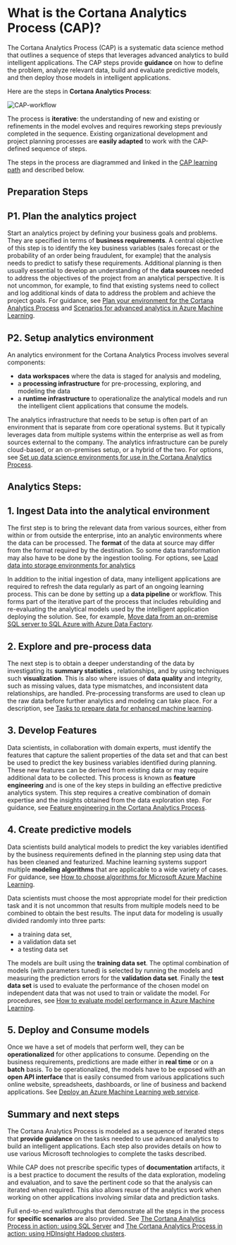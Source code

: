 <properties 
	pageTitle="What is the Cortana Analytics Process?  | Microsoft Azure" 
	description="The Cortana Analytics Process is a systematic data science method for building intelligent applications that leverage advanced analytics." 
	services="machine-learning" 
	documentationCenter="" 
	authors="bradsev"
	manager="paulettm" 
	editor="cgronlun" />

<tags 
	ms.service="machine-learning" 
	ms.workload="data-services" 
	ms.tgt_pltfrm="na" 
	ms.devlang="na" 
	ms.topic="article" 
	ms.date="10/29/2015" 
	ms.author="bradsev;gopitk" /> 


# What is the Cortana Analytics Process (CAP)?

The Cortana Analytics Process (CAP) is a systematic data science method that outlines a sequence of steps that leverages advanced analytics to build intelligent applications. The CAP steps provide **guidance** on how to define the problem, analyze relevant data, build  and evaluate predictive models, and then deploy those models in intelligent applications. 

Here are the steps in **Cortana Analytics Process**:  

![CAP-workflow](./media/machine-learning-data-science-the-cortana-analytics-process/CAP-workflow.png)

The process is **iterative**: the understanding of new and existing or refinements in the model evolves and requires reworking steps previously completed in the sequence. Existing organizational development and project planning processes are **easily adapted** to work with the CAP-defined sequence of steps. 

The steps in the process are diagrammed and linked in the [CAP learning path](cortana-analytics-process.md) and described below.  

## Preparation Steps 

## P1. Plan the analytics project 

Start an analytics project by defining your business goals and problems. They are specified in terms of **business requirements**. A central objective of this step is to identify the key business variables (sales forecast or the probability of an order being fraudulent, for example) that the analysis needs to predict to satisfy these requirements. Additional planning is then usually essential to develop an understanding of the **data sources** needed to address the objectives of the project from an analytical perspective. It is not uncommon, for example, to find that existing systems need to collect and log additional kinds of data to address the problem and achieve the project goals. For guidance, see [Plan your environment for the Cortana Analytics Process](machine-learning-data-science-plan-your-environment.md) and [Scenarios for advanced analytics in Azure Machine Learning](machine-learning-data-science-plan-sample-scenarios.md).  

## P2. Setup analytics environment 

An analytics environment for the Cortana Analytics Process involves several components: 

- **data workspaces** where the data is staged for analysis and modeling, 
- a **processing infrastructure** for pre-processing, exploring, and modeling the data
- a **runtime infrastructure** to operationalize the analytical models and run the intelligent client applications that consume the models.  

The analytics infrastructure that needs to be setup is often part of an environment that is separate from core operational systems. But it typically leverages data from multiple systems within the enterprise as well as from sources external to the company. The analytics infrastructure can be purely cloud-based, or an on-premises setup, or a hybrid of the two. For options, see [Set up data science environments for use in the Cortana Analytics Process](machine-learning-data-science-environment-setup.md).

## Analytics Steps:  

## 1. Ingest Data into the analytical environment 

The first step is to bring the relevant data from various sources, either from within or from outside the enterprise, into an analytic environments where the data can be processed. The **format** of the data at source may differ from the format required by the destination. So some data transformation may also have to be done by the ingestion tooling. For options, see [Load data into storage environments for analytics](machine-learning-data-science-ingest-data.md)

In addition to the initial ingestion of data, many  intelligent applications are required to refresh the data regularly as part of an ongoing learning process. This can be done by setting up a **data pipeline** or workflow. This forms part of the iterative part of the process that includes rebuilding and re-evaluating the analytical models used by the intelligent application deploying the solution. See, for example, [Move data from an on-premise SQL server to SQL Azure with Azure Data Factory](machine-learning-data-science-move-sql-azure-adf.md).


## 2. Explore and pre-process data 

The next step is to obtain a deeper understanding of the data by investigating its **summary statistics** , relationships, and by using techniques such **visualization**. This is also where issues of **data quality** and integrity, such as missing values, data type mismatches, and inconsistent data relationships, are handled. Pre-processing transforms are used to clean up the raw data before further analytics and modeling can take place. For a description, see [Tasks to prepare data for enhanced machine learning](machine-learning-data-science-prepare-data.md).


## 3. Develop Features 

Data scientists, in collaboration with domain experts,  must identify the features that capture the salient properties of the data set and that can best be used to predict the key business variables identified during planning. These new features can be derived from existing data or may require additional data to be collected. This process is known as **feature engineering** and is one of the key steps in building an effective predictive analytics system. This step requires a creative combination of domain expertise and the insights obtained from the data exploration step. For guidance, see [Feature engineering in the Cortana Analytics Process](machine-learning-data-science-create-features.md).


## 4. Create predictive models 

Data scientists build analytical models to predict the key variables identified by the business requirements defined in the planning step using data that has been cleaned and featurized. Machine learning systems support multiple **modeling algorithms** that are applicable to a wide variety of cases. For guidance, see [How to choose algorithms for Microsoft Azure Machine Learning](machine-learning-algorithm-choice,md).

Data scientists must choose the most appropriate model for their prediction task and it is not uncommon that results from multiple models need to be combined to obtain the best results. The input data for modeling is usually divided randomly into three parts:

- a training data set, 
- a validation data set 
- a testing data set 

The models are built using the **training data set**. The optimal combination of models (with parameters tuned) is selected by running the models and measuring the prediction errors for the **validation data set**. Finally the **test data set** is used to evaluate the performance of the chosen model on independent data that was not used to train or validate the model.  For procedures, see [How to evaluate model performance in Azure Machine Learning](machine-learning-evaluate-model-performance.md).


## 5. Deploy and Consume models 

Once we have a set of models that perform well, they can be **operationalized** for other applications to consume. Depending on the business requirements, predictions are made either in **real time** or on a **batch** basis. To be operationalized, the models have to be exposed with an **open API interface** that is easily consumed from various applications such online website, spreadsheets, dashboards, or line of business and backend applications. See [Deploy an Azure Machine Learning web service](machine-learning-publish-a-machine-learning-web-service.md).

## Summary and next steps

The Cortana Analytics Process is modeled as a sequence of iterated steps that **provide guidance** on the tasks needed to use advanced analytics to build  an intelligent applications. Each step also provides details on how to use various Microsoft technologies to complete the tasks described. 

While CAP does not prescribe specific types of **documentation** artifacts, it is a best practice to document the results of the data exploration, modeling and evaluation, and to save the pertinent code so that the analysis can iterated when required. This also allows reuse of the analytics work when working on other applications involving similar data and prediction tasks.

Full end-to-end walkthroughs that demonstrate all the steps in the process for **specific scenarios** are also provided. See [The Cortana Analytics Process in action: using SQL Server](machine-learning-data-science-process-sql-walkthrough.md) and [The Cortana Analytics Process in action: using HDInsight Hadoop clusters](machine-learning-data-science-process-hive-walkthrough.md).

 
